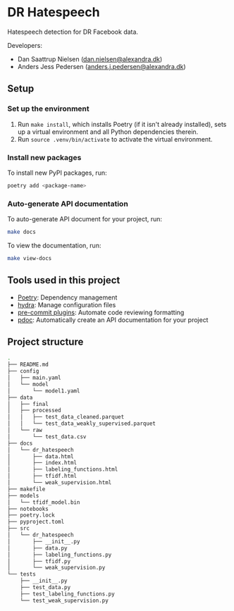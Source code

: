 # DR Hatespeech

Hatespeech detection for DR Facebook data.

Developers:

- Dan Saattrup Nielsen (dan.nielsen@alexandra.dk)
- Anders Jess Pedersen (anders.j.pedersen@alexandra.dk)


## Setup

### Set up the environment

1. Run `make install`, which installs Poetry (if it isn't already installed), sets up a virtual environment and all Python dependencies therein.
2. Run `source .venv/bin/activate` to activate the virtual environment.

### Install new packages

To install new PyPI packages, run:

```bash
poetry add <package-name>
```

### Auto-generate API documentation

To auto-generate API document for your project, run:

```bash
make docs
```

To view the documentation, run:

```bash
make view-docs
```

## Tools used in this project
* [Poetry](https://towardsdatascience.com/how-to-effortlessly-publish-your-python-package-to-pypi-using-poetry-44b305362f9f): Dependency management
* [hydra](https://hydra.cc/): Manage configuration files
* [pre-commit plugins](https://pre-commit.com/): Automate code reviewing formatting
* [pdoc](https://github.com/pdoc3/pdoc): Automatically create an API documentation for your project

## Project structure
```bash
.
├── README.md
├── config
│   ├── main.yaml
│   └── model
│       └── model1.yaml
├── data
│   ├── final
│   ├── processed
│   │   ├── test_data_cleaned.parquet
│   │   └── test_data_weakly_supervised.parquet
│   └── raw
│       └── test_data.csv
├── docs
│   └── dr_hatespeech
│       ├── data.html
│       ├── index.html
│       ├── labeling_functions.html
│       ├── tfidf.html
│       └── weak_supervision.html
├── makefile
├── models
│   └── tfidf_model.bin
├── notebooks
├── poetry.lock
├── pyproject.toml
├── src
│   └── dr_hatespeech
│       ├── __init__.py
│       ├── data.py
│       ├── labeling_functions.py
│       ├── tfidf.py
│       └── weak_supervision.py
└── tests
    ├── __init__.py
    ├── test_data.py
    ├── test_labeling_functions.py
    └── test_weak_supervision.py
```
